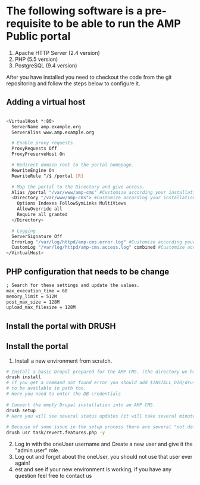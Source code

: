 # The following software is a pre-requisite to be able to run the AMP Public portal

1. Apache HTTP Server (2.4 version)
2. PHP (5.5 version)
3. PostgreSQL (9.4 version)

After you have installed you need to checkout the code from the git repositoring and follow the steps below to configure it.


## Adding a virtual host 
```bash

<VirtualHost *:80>
  ServerName amp.example.org
  ServerAlias www.amp.example.org

  # Enable proxy requests.
  ProxyRequests Off
  ProxyPreserveHost On

  # Redirect domain root to the portal homepage.
  RewriteEngine On
  RewriteRule ^/$ /portal [R]

  # Map the portal to the Directory and give access.
  Alias /portal "/var/www/amp-cms" #Customize according your installation
  <Directory "/var/www/amp-cms"> #Customize according your installation
    Options Indexes FollowSymLinks MultiViews
    AllowOverride all
    Require all granted
  </Directory>

  # Logging
  ServerSignature Off
  ErrorLog "/var/log/httpd/amp-cms.error.log" #Customize according your installation
  CustomLog "/var/log/httpd/amp-cms.access.log" combined #Customize according your installation
</VirtualHost>
```

## PHP configuration that needs to be change
```bash
; Search for these settings and update the values.
max_execution_time = 60
memory_limit = 512M
post_max_size = 128M
upload_max_filesize = 128M
```

## Install the portal with DRUSH

## Install the portal
1. Install a new environment from scratch.

```bash
# Install a basic Drupal prepared for the AMP CMS. (the directory we have cloned out from git)
drush install 
# if you get a command not found error you should add $INSTALL_DIR/drush/drush to the system path. Also notice that PHP has
# to be available in path too.
# Here you need to enter the DB credentials
  
# Convert the empty Drupal installation into an AMP CMS.
drush setup
# Here you will see several status updates (it will take several minutes) and then the CMS has finished installing.
  
# Because of some issue in the setup process there are several "not defined" warnings but you can fix them by running:
drush usr task/revert.features.php -y
```
2. Log in with the oneUser username and Create a new user and give it the "admin user" role.
3. Log out and forget about the oneUser, you should not use that user ever again!
4. est and see if your new environment is working, if you have any question feel free to contact us
